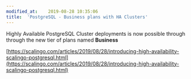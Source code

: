 ```yaml
---
modified_at:	2019-08-28 10:35:06
title:	'PostgreSQL - Business plans with HA Clusters'
---
```


Highly Available PostgreSQL Cluster deployments is now possible through through the new tier of plans named **Business**

[https://scalingo.com/articles/2019/08/28/introducing-high-availability-scalingo-postgresql.html](https://scalingo.com/articles/2019/08/28/introducing-high-availability-scalingo-postgresql.html)
